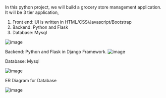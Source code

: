 In this python project, we will build a grocery store management application. It will be 3 tier application,

1. Front end: UI is written in HTML/CSS/Javascript/Bootstrap
2. Backend: Python and Flask
3. Database: Mysql

![image](https://github.com/Kedar-31313/GroceryStore-Management-Application/assets/84981728/869292f6-4f7f-4802-a6dc-a9f0510e5f60)

Backend: Python and Flask in Django Framework.
![image](https://github.com/Kedar-31313/GroceryStore-Management-Application/assets/84981728/82d5dee3-b223-4fc9-bb0c-4cb64cc29705)


Database: Mysql

![image](https://github.com/Kedar-31313/GroceryStore-Management-Application/assets/84981728/a19636dd-900f-4a25-9fb5-73477b7e4c2b)

ER Diagram for Database

![image](https://github.com/Kedar-31313/GroceryStore-Management-Application/assets/84981728/72b19935-22fe-4a07-a38c-6e442b807ef1)
